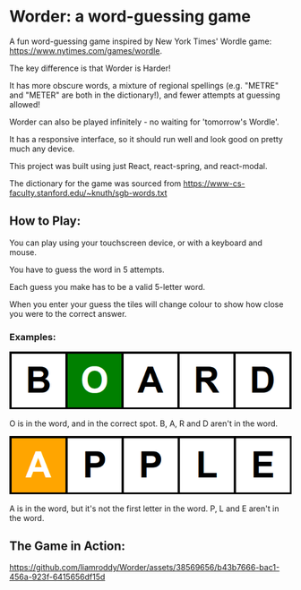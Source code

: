 # Worder: a word-guessing game

A fun word-guessing game inspired by New York Times' Wordle game: https://www.nytimes.com/games/wordle.

The key difference is that Worder is Harder!

It has more obscure words, a mixture of regional spellings (e.g. "METRE" and "METER" are both in the dictionary!), and fewer attempts at guessing allowed!

Worder can also be played infinitely - no waiting for 'tomorrow's Wordle'.

It has a responsive interface, so it should run well and look good on pretty much any device.

This project was built using just React, react-spring, and react-modal.

The dictionary for the game was sourced from https://www-cs-faculty.stanford.edu/~knuth/sgb-words.txt

## How to Play:

You can play using your touchscreen device, or with a keyboard and mouse.

You have to guess the word in 5 attempts.

Each guess you make has to be a valid 5-letter word.

When you enter your guess the tiles will change colour to show how close you were to the correct answer.

### Examples:

![second-letter-is-O-and-green](README_resources/letter_in_correct_spot.png)

O is in the word, and in the correct spot. B, A, R and D aren't in the word.

![first-letter-is-A-and-orange](README_resources/letter_in_incorrect_spot.png)

A is in the word, but it's not the first letter in the word. P, L and E aren't in the word.

## The Game in Action:

https://github.com/liamroddy/Worder/assets/38569656/b43b7666-bac1-456a-923f-6415656df15d
